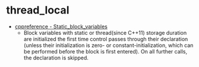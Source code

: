 # thread_local

* [cppreference - Static_block_variables](https://en.cppreference.com/w/cpp/language/storage_duration#Static_block_variables)
  * Block variables with static or thread(since C++11) storage duration are initialized the first time control passes through their declaration (unless their initialization is zero- or constant-initialization, which can be performed before the block is first entered). On all further calls, the declaration is skipped.
